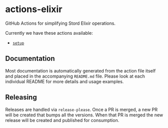 # actions-elixir

GitHub Actions for simplifying Stord Elixir operations.

Currently we have these actions available:

- [`setup`](./setup)

## Documentation

Most documentation is automatically generated from the action file itself and placed in the accompanying `README.md` file. Please look at each individual README for more details and usage examples.

## Releasing

Releases are handled via `release-please`. Once a PR is merged, a new PR will be created that bumps all the versions. When that PR is merged the new release will be created and published for consumption.
